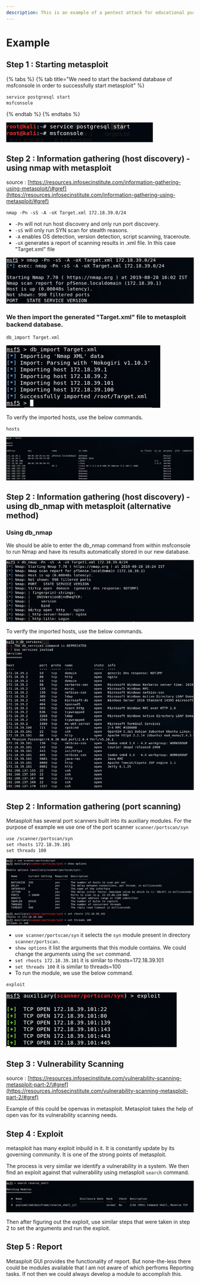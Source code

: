 ```yaml
---
description: This is an example of a pentest attack for educational purposes only.
---
```


# Example

## Step 1 : Starting metasploit

{% tabs %}
{% tab title="We need to start the backend database of msfconsole in order to successfully start metasploit" %}
```text
service postgresql start
msfconsole
```
{% endtab %}
{% endtabs %}

![](../.gitbook/assets/image-49.png)

## Step 2 : Information gathering \(host discovery\) - using nmap with metasploit

source : [https://resources.infosecinstitute.com/information-gathering-using-metasploit/\#gref](https://resources.infosecinstitute.com/information-gathering-using-metasploit/#gref)

```text
nmap -Pn -sS -A -oX Target.xml 172.18.39.0/24
```

* `-Pn` will not run host discovery and only run port discovery.
* `-sS` will only run SYN scan for stealth reasons.
* `-A` enables OS detection, version detection, script scanning, traceroute.
* `-oX` generates a report of scanning results in .xml file. In this case "Target.xml" file

![](../.gitbook/assets/image-69.png)

### We then import the generated "Target.xml" file to metasploit backend database.

```text
db_import Target.xml
```

![](../.gitbook/assets/image-50.png)

To verify the imported hosts, use the below commands.

```text
hosts
```

![](../.gitbook/assets/image-70.png)

## Step 2 : Information gathering \(host discovery\) - using db\_nmap with metasploit \(alternative method\)

### Using db\_nmap

We should be able to enter the db\_nmap command from within msfconsole to run Nmap and have its results automatically stored in our new database.

![](../.gitbook/assets/image-43.png)

To verify the imported hosts, use the below commands.

![](../.gitbook/assets/image-61.png)

## Step 2 : Information gathering \(port scanning\)

Metasploit has several port scanners built into its auxiliary modules. For the purpose of example we use one of the port scanner `scanner/portscan/syn`

```text
use /scanner/portscan/syn
set rhosts 172.18.39.101
set threads 100
```

![](../.gitbook/assets/image-22.png)

* `use scanner/portscan/syn` it selects the `syn` module present in directory `scanner/portscan.`
* `show options` it list the arguments that this module contains. We could change the arguments using the `set` command.
* `set rhosts 172.18.39.101` it is similar to rhosts=172.18.39.101
* `set threads 100` it is similar to threads=100
* To run the module, we use the below command.

```text
exploit
```

![](../.gitbook/assets/image-57.png)

## Step 3 : Vulnerability Scanning

source : [https://resources.infosecinstitute.com/vulnerability-scanning-metasploit-part-2/\#gref](https://resources.infosecinstitute.com/vulnerability-scanning-metasploit-part-2/#gref)

Example of this could be openvas in metasploit. Metasploit takes the help of open vas for its vulnerability scanning needs.

## Step 4 : Exploit

metasploit has many exploit inbuild in it. It is constantly update by its governing community. It is one of the strong points of metasploit.

The process is very similar we identify a vulnerability in a system. We then find an exploit against that vulnerability using metasploit `search` command.

![](../.gitbook/assets/image-68.png)

Then after figuring out the exploit, use similar steps that were taken in step 2 to set the arguments and run the exploit.

## Step 5 : Report

Metasploit GUI provides the functionality of report. But none-the-less there could be modules available that I am not aware of which perfroms Reporting tasks. If not then we could always develop a module to accomplish this.

